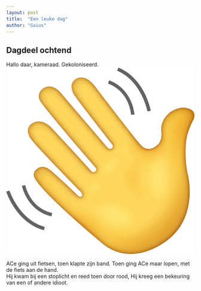 ```yaml
---
layout: post
title:  "Een leuke dag"
author: "Gaius"
---
```


## Dagdeel ochtend
Hallo daar, kameraad. Gekoloniseerd.  
![Gedag zeggen](/images/handje.png)

ACe ging uit fietsen, toen klapte zijn band.
Toen ging ACe maar lopen, met de fiets aan de hand.  
Hij kwam bij een stoplicht en reed toen door rood,
Hij kreeg een bekeuring van een of andere idioot.